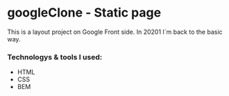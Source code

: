 # googleClone - Static page

This is a layout project on Google Front side.
In 20201 I´m back to the basic way.

### Technologys & tools I used:
* HTML
* CSS
* BEM

[Google Clone`s Stats]: (https://github-readme-stats.vercel.app/api/pin/?username=jorgearguellles&repo=googleClone&cache_seconds=86400&theme=vue-dark)

